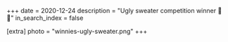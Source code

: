 +++
date = 2020-12-24
description = "Ugly sweater competition winner 👕🎁"
in_search_index = false

[extra]
photo = "winnies-ugly-sweater.png"
+++
